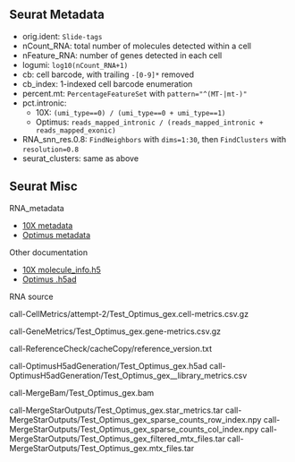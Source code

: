Seurat Metadata
---------------
* orig.ident: `Slide-tags`
* nCount_RNA: total number of molecules detected within a cell
* nFeature_RNA: number of genes detected in each cell
* logumi: `log10(nCount_RNA+1)`
* cb: cell barcode, with trailing `-[0-9]*` removed
* cb_index: 1-indexed cell barcode enumeration
* percent.mt: `PercentageFeatureSet` with `pattern="^(MT-|mt-)"`
* pct.intronic:
    * 10X: `(umi_type==0) / (umi_type==0 + umi_type==1)`
    * Optimus: `reads_mapped_intronic / (reads_mapped_intronic + reads_mapped_exonic)`
* RNA_snn_res.0.8: `FindNeighbors` with `dims=1:30`, then `FindClusters` with `resolution=0.8`
* seurat_clusters: same as above

Seurat Misc
-----------
RNA_metadata
* [10X metadata](https://www.10xgenomics.com/support/software/cell-ranger/latest/analysis/outputs/cr-outputs-metrics)
* [Optimus metadata](https://broadinstitute.github.io/warp/docs/Pipelines/Optimus_Pipeline/Library-metrics)

Other documentation
* [10X molecule_info.h5](https://www.10xgenomics.com/support/software/cell-ranger/latest/analysis/outputs/cr-outputs-molecule-info)
* [Optimus .h5ad](https://broadinstitute.github.io/warp/docs/Pipelines/Optimus_Pipeline/Loom_schema)

RNA source

call-CellMetrics/attempt-2/Test_Optimus_gex.cell-metrics.csv.gz

call-GeneMetrics/Test_Optimus_gex.gene-metrics.csv.gz

call-ReferenceCheck/cacheCopy/reference_version.txt

call-OptimusH5adGeneration/Test_Optimus_gex.h5ad
call-OptimusH5adGeneration/Test_Optimus_gex__library_metrics.csv

call-MergeBam/Test_Optimus_gex.bam

call-MergeStarOutputs/Test_Optimus_gex.star_metrics.tar
call-MergeStarOutputs/Test_Optimus_gex_sparse_counts_row_index.npy
call-MergeStarOutputs/Test_Optimus_gex_sparse_counts_col_index.npy
call-MergeStarOutputs/Test_Optimus_gex_filtered_mtx_files.tar
call-MergeStarOutputs/Test_Optimus_gex.mtx_files.tar
